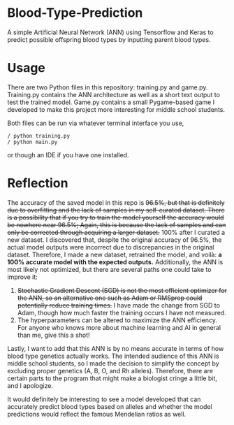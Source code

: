 # Blood-Type-Prediction
A simple Artificial Neural Network (ANN) using Tensorflow and Keras to predict possible offspring blood types by inputting parent blood types.

# Usage
There are two Python files in this repository: training.py and game.py. Training.py contains the ANN architecture as well as a short text output to test the trained model. Game.py contains a small Pygame-based game I developed to make this project more interesting for middle school students.

Both files can be run via whatever terminal interface you use,
```
/ python training.py
/ python main.py
```
or though an IDE if you have one installed.

# Reflection
The accuracy of the saved model in this repo is ~~96.5%, but that is definitely due to overfitting and the lack of samples in my self-curated dataset. There is a possibility that if you try to train the model yourself the accuracy would be nowhere near 96.5%; Again, this is because the lack of samples and can only be corrected through acquiring a larger dataset.~~ 100% after I curated a new dataset. I discovered that, despite the original accuracy of 96.5%, the actual model outputs were incorrect due to discrepancies in the original dataset. Therefore, I made a new dataset, retrained the model, and voilà: **a 100% accurate model with the expected outputs.**  Additionally, the ANN is most likely not optimized, but there are several paths one could take to improve it:
  1. ~~Stochastic Gradient Descent (SGD) is not the most efficient optimizer for the ANN, so an alternative one such as Adam or RMSprop could potentially reduce training times.~~ I have made the change from SGD to Adam, though how much faster the training occurs I have not measured. 
  2. The hyperparameters can be altered to maximize the ANN efficiency. For anyone who knows more about machine learning and AI in general than me, give this a shot!
  
Lastly, I want to add that this ANN is by no means accurate in terms of how blood type genetics actually works. The intended audience of this ANN is middle school students, so I
made the decision to simplify the concept by excluding proper genetics (A, B, O, and Rh alleles). Therefore, there are certain parts to the program that might make a biologist cringe a little bit, and I apologize. 

It would definitely be interesting to see a model developed that can accurately predict blood types based on alleles and whether the model predictions would reflect the famous Mendelian ratios as well. 
